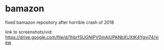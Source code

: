 # bamazon
fixed bamazon repository after horrible crash of 2018

link to screenshots/vid:
https://drive.google.com/file/d/1hbrfSUGNIPV0mAiUPANbXUXtK4Ygyj74/view

